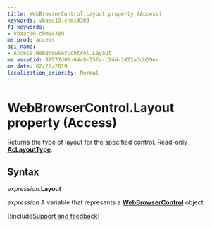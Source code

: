 ```yaml
---
title: WebBrowserControl.Layout property (Access)
keywords: vbaac10.chm14389
f1_keywords:
- vbaac10.chm14389
ms.prod: access
api_name:
- Access.WebBrowserControl.Layout
ms.assetid: 87577d00-6449-25fe-c24d-3422a3db59ee
ms.date: 02/22/2019
localization_priority: Normal
---
```



# WebBrowserControl.Layout property (Access)

Returns the type of layout for the specified control. Read-only **[AcLayoutType](Access.AcLayoutType.md)**.


## Syntax

_expression_.**Layout**

_expression_ A variable that represents a **[WebBrowserControl](Access.WebBrowserControl.md)** object.




[!include[Support and feedback](~/includes/feedback-boilerplate.md)]